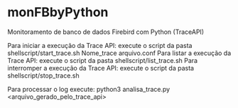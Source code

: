 # monFBbyPython
Monitoramento de banco de dados Firebird com Python (TraceAPI)

Para iniciar a execução da Trace API: execute o script da pasta shellscript/start_trace.sh Nome_trace arquivo.conf
Para listar a execução da Trace API: execute o script da pasta shellscript/list_trace.sh
Para interromper a execução da Trace API: execute o script da pasta shellscript/stop_trace.sh <id>

Para processar o log execute:
python3 analisa_trace.py <arquivo_gerado_pelo_trace_api>
